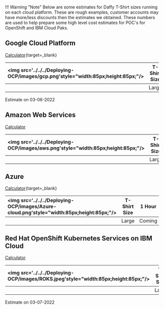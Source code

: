 <script>
  document.title = "Deployment Estimates";
</script>
!!! Warning "Note"
  Below are some estimates for Daffy T-Shirt sizes running on each cloud platform. These are rough examples, customer accounts may have more/less discounts then the estimates we obtained.  These numbers are used to help prepare some high level cost estimates for POC's for OpenShift and IBM Cloud Paks.


## Google Cloud Platform
[Calculator](https://cloud.google.com/products/calculator){target=_blank}

  | <img src='../../../Deploying-OCP/images/gcp.png'style="width:85px;height:85px;"/> | T-Shirt Size    | 1 Hour | 1 Day | 1 Week | 1 Month|
  | :---      |    :----:     |  :----:     |  :----:     |  :----:     |  :----:     |
  | | Large  | $6.69|$160.56|$1,123.92|$4,816.80

Estimate on 03-06-2022

## Amazon Web Services
[Calculator](https://calculator.aws/#/)

| <img src='../../../Deploying-OCP/images/aws.png'style="width:85px;height:85px;"/> | T-Shirt Size    | 1 Hour | 1 Day | 1 Week | 1 Month|
| :---      |    :----:     |  :----:     |  :----:     |  :----:     |  :----:     |
| | Large  | Coming|Coming|Coming|Coming

## Azure
[Calculator](https://azure.microsoft.com/en-us/pricing/calculator/){target=_blank}

| <img src='../../../Deploying-OCP/images/Azure-cloud.png'style="width:85px;height:85px;"/> | T-Shirt Size    | 1 Hour | 1 Day | 1 Week | 1 Month|
| :---      |    :----:     |  :----:     |  :----:     |  :----:     |  :----:     |  
| | Large  | Coming|Coming|Coming|Coming

## Red Hat OpenShift Kubernetes Services on IBM Cloud
[Calculator](https://calculator.aws/#/)

| <img src='../../../Deploying-OCP/images/ROKS.jpeg'style="width:85px;height:85px;"/> | T-Shirt Size    | 1 Hour | 1 Day | 1 Week | 1 Month|
| :---      |    :----:     |  :----:     |  :----:     |  :----:     |  :----:     |
| | Large  | $5.70|$136.80|$957.60|$4,104.00|

Estimate on 03-07-2022
